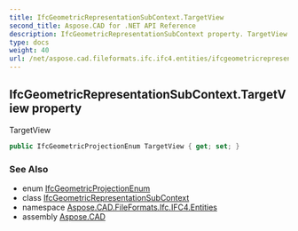 ```yaml
---
title: IfcGeometricRepresentationSubContext.TargetView
second_title: Aspose.CAD for .NET API Reference
description: IfcGeometricRepresentationSubContext property. TargetView
type: docs
weight: 40
url: /net/aspose.cad.fileformats.ifc.ifc4.entities/ifcgeometricrepresentationsubcontext/targetview/
---
```

## IfcGeometricRepresentationSubContext.TargetView property

TargetView

```csharp
public IfcGeometricProjectionEnum TargetView { get; set; }
```

### See Also

* enum [IfcGeometricProjectionEnum](../../../aspose.cad.fileformats.ifc.ifc4.types/ifcgeometricprojectionenum/)
* class [IfcGeometricRepresentationSubContext](../)
* namespace [Aspose.CAD.FileFormats.Ifc.IFC4.Entities](../../ifcgeometricrepresentationsubcontext/)
* assembly [Aspose.CAD](../../../)


